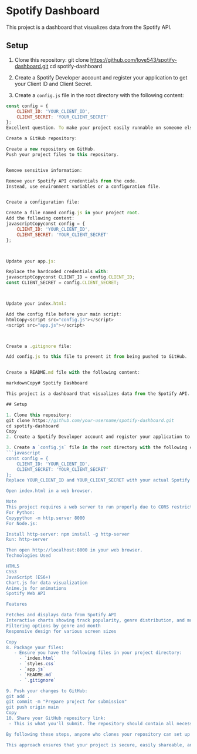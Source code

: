 # Spotify Dashboard

This project is a dashboard that visualizes data from the Spotify API.

## Setup

1. Clone this repository: git clone https://github.com/love543/spotify-dashboard.git
cd spotify-dashboard
2. Create a Spotify Developer account and register your application to get your Client ID and Client Secret.

3. Create a `config.js` file in the root directory with the following content:
```javascript
const config = {
    CLIENT_ID: 'YOUR_CLIENT_ID',
    CLIENT_SECRET: 'YOUR_CLIENT_SECRET'
};
Excellent question. To make your project easily runnable on someone else's system, you'll need to package it properly and provide clear instructions. Here's a step-by-step guide on how to prepare your project for submission:

Create a GitHub repository:

Create a new repository on GitHub.
Push your project files to this repository.


Remove sensitive information:

Remove your Spotify API credentials from the code.
Instead, use environment variables or a configuration file.


Create a configuration file:

Create a file named config.js in your project root.
Add the following content:
javascriptCopyconst config = {
    CLIENT_ID: 'YOUR_CLIENT_ID',
    CLIENT_SECRET: 'YOUR_CLIENT_SECRET'
};



Update your app.js:

Replace the hardcoded credentials with:
javascriptCopyconst CLIENT_ID = config.CLIENT_ID;
const CLIENT_SECRET = config.CLIENT_SECRET;



Update your index.html:

Add the config file before your main script:
htmlCopy<script src="config.js"></script>
<script src="app.js"></script>



Create a .gitignore file:

Add config.js to this file to prevent it from being pushed to GitHub.


Create a README.md file with the following content:

markdownCopy# Spotify Dashboard

This project is a dashboard that visualizes data from the Spotify API.

## Setup

1. Clone this repository:
git clone https://github.com/your-username/spotify-dashboard.git
cd spotify-dashboard
Copy
2. Create a Spotify Developer account and register your application to get your Client ID and Client Secret.

3. Create a `config.js` file in the root directory with the following content:
```javascript
const config = {
    CLIENT_ID: 'YOUR_CLIENT_ID',
    CLIENT_SECRET: 'YOUR_CLIENT_SECRET'
};
Replace YOUR_CLIENT_ID and YOUR_CLIENT_SECRET with your actual Spotify API credentials.

Open index.html in a web browser.

Note
This project requires a web server to run properly due to CORS restrictions when making API requests. You can use a simple HTTP server like Python's http.server or Node.js http-server.
For Python:
Copypython -m http.server 8000
For Node.js:

Install http-server: npm install -g http-server
Run: http-server

Then open http://localhost:8000 in your web browser.
Technologies Used

HTML5
CSS3
JavaScript (ES6+)
Chart.js for data visualization
Anime.js for animations
Spotify Web API

Features

Fetches and displays data from Spotify API
Interactive charts showing track popularity, genre distribution, and monthly releases
Filtering options by genre and month
Responsive design for various screen sizes

Copy
8. Package your files:
   - Ensure you have the following files in your project directory:
     - `index.html`
     - `styles.css`
     - `app.js`
     - `README.md`
     - `.gitignore`

9. Push your changes to GitHub:
git add .
git commit -m "Prepare project for submission"
git push origin main
Copy
10. Share your GitHub repository link:
 - This is what you'll submit. The repository should contain all necessary files except `config.js`.

By following these steps, anyone who clones your repository can set up and run your project by following the instructions in the README, without exposing your personal API credentials. They'll need to use their own Spotify API credentials in the `config.js` file.

This approach ensures that your project is secure, easily shareable, and runnable on other systems. It also provides clear instructions for setup and usage, which is crucial for project evaluation.
